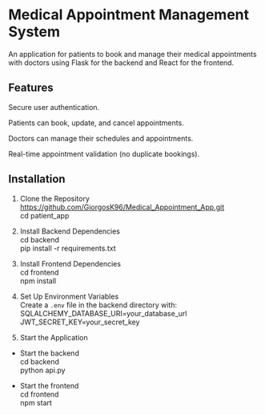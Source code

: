 # Medical Appointment Management System
An application for patients to book and manage their medical appointments with doctors using Flask for the backend and React for the frontend.

## Features
Secure user authentication.

Patients can book, update, and cancel appointments.

Doctors can manage their schedules and appointments.  

Real-time appointment validation (no duplicate bookings).

## Installation 
1) Clone the Repository
https://github.com/GiorgosK96/Medical_Appointment_App.git     
cd patient_app


3) Install Backend Dependencies       
cd backend       
pip install -r requirements.txt

4) Install Frontend Dependencies     
cd frontend    
npm install

5) Set Up Environment Variables      
Create a `.env` file in the backend directory with:    
SQLALCHEMY_DATABASE_URI=your_database_url   
JWT_SECRET_KEY=your_secret_key

6) Start the Application     
- Start the backend    
cd backend     
python api.py

- Start the frontend    
cd frontend    
npm start   
